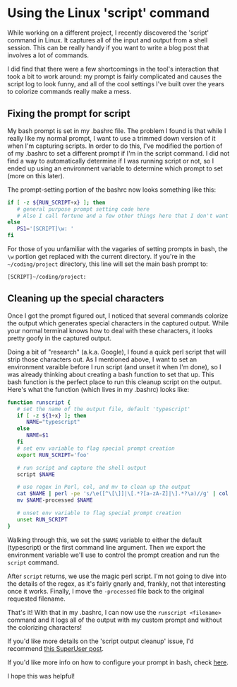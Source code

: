 # Using the Linux 'script' command 

While working on a different project, I recently discovered the 'script' command in Linux.  It captures all of the input and output from a shell session.  This can be really handy if you want to write a blog post that involves a lot of commands.

I did find that there were a few shortcomings in the tool's interaction that took a bit to work around: my prompt is fairly complicated and causes the script log to look funny, and all of the cool settings I've built over the years to colorize commands really make a mess.

## Fixing the prompt for script

My bash prompt is set in my .bashrc file. The problem I found is that while I really like my normal prompt, I want to use a trimmed down version of it when I'm capturing scripts.  In order to do this, I've modified the portion of of my .bashrc to set a different prompt if I'm in the script command.  I did not find a way to automatically determine if I was running script or not, so I ended up using an environment variable to determine which prompt to set (more on this later).

The prompt-setting portion of the bashrc now looks something like this:

```bash
if [ -z ${RUN_SCRIPT+x} ]; then 
   # general purpose prompt setting code here
   # Also I call fortune and a few other things here that I don't want to run in script
else
   PS1='[SCRIPT]\w: '
fi
```
For those of you unfamiliar with the vagaries of setting prompts in bash, the `\w` portion get replaced with the current directory.  If you're in the `~/coding/project` directory, this line will set the main bash prompt to:

    [SCRIPT]~/coding/project: 

## Cleaning up the special characters

Once I got the prompt figured out, I noticed that several commands colorize the output which generates special characters in the captured output.  While your normal terminal knows how to deal with these characters, it looks pretty goofy in the captured output.

Doing a bit of "research" (a.k.a. Google), I found a quick perl script that will strip those characters out.  As I mentioned above, I want to set an environment varaible before I run script (and unset it when I'm done), so I was already thinking about creating a bash function to set that up.  This bash function is the perfect place to run this cleanup script on the output.  Here's what the function (which lives in my .bashrc) looks like:

```bash
function runscript { 
   # set the name of the output file, default 'typescript'
   if [ -z ${1+x} ]; then 
      NAME="typescript"
   else
      NAME=$1
   fi
   # set env variable to flag special prompt creation
   export RUN_SCRIPT='foo'

   # run script and capture the shell output 
   script $NAME

   # use regex in Perl, col, and mv to clean up the output
   cat $NAME | perl -pe 's/\e([^\[\]]|\[.*?[a-zA-Z]|\].*?\a)//g' | col -b > $NAME-processed
   mv $NAME-processed $NAME

   # unset env variable to flag special prompt creation
   unset RUN_SCRIPT
}
```
Walking through this, we set the `$NAME` variable to either the default (typescript) or the first command line argument.  Then we export the environment variable we'll use to control the prompt creation and run the `script` command.

After `script` returns, we use the magic perl script.  I'm not going to dive into the details of the regex, as it's fairly gnarly and, frankly, not that interesting once it works.  Finally, I move the `-processed` file back to the original requested filename.

That's it!  With that in my .bashrc, I can now use the `runscript <filename>` command and it logs all of the output with my custom prompt and without the colorizing characters!

If you'd like more details on the 'script output cleanup' issue, I'd recommend [this SuperUser post]( https://superuser.com/questions/236930/how-to-clean-up-output-of-linux-script-command).

If you'd like more info on how to configure your prompt in bash, check [here](https://www.cyberciti.biz/tips/howto-linux-unix-bash-shell-setup-prompt.html).

I hope this was helpful!